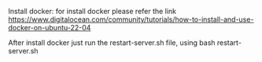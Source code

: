 Install docker:
   for install docker please refer the link https://www.digitalocean.com/community/tutorials/how-to-install-and-use-docker-on-ubuntu-22-04

After install docker just run the restart-server.sh file, using bash restart-server.sh
